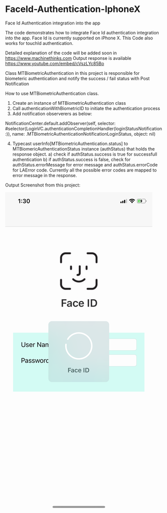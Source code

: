 # FaceId-Authentication-IphoneX
Face Id Authentication integration into the app

The code demonstrates how to integrate Face Id authentication integration into the app. Face Id is currently supported on iPhone X.
This Code also works for touchId authentication.

Detailed explanation of the code will be added soon in https://www.machinethinks.com
Output response is available https://www.youtube.com/embed/cVszLYc85Bo

Class MTBiometricAuthentication in this project is responsible for biometeric authentication and notify the success / fail status with 
Post Notification

How to use MTBiometricAuthentication class.

1) Create an instance of MTBiometricAuthentication class
2) Call authenticationWithBiometricID to initiate the authentication process
3) Add notification observerers as below:

  NotificationCenter.default.addObserver(self, selector: #selector(LoginVC.authenticationCompletionHandler(loginStatusNotification:)),
    name: .MTBiometricAuthenticationNotificationLoginStatus, object: nil)
  
4) Typecast userInfo[MTBiometricAuthentication.status] to MTBiomericAuthenticationStatus instance (authStatus) that  holds the response object.
  a) check if authStatus.success is true for successfull authentication
  b) if authStatus.success is false, check for authStatus.errorMessage for error message and  authStatus.errorCode for LAError code.
  Currently all the possible error codes are mapped to error message in the response.
 
Output Screenshot from this project:
    
![alt text](https://github.com/sriscode/FaceId-Authentication-IphoneX/blob/master/FaceIDAuthenticating.PNG)
    
